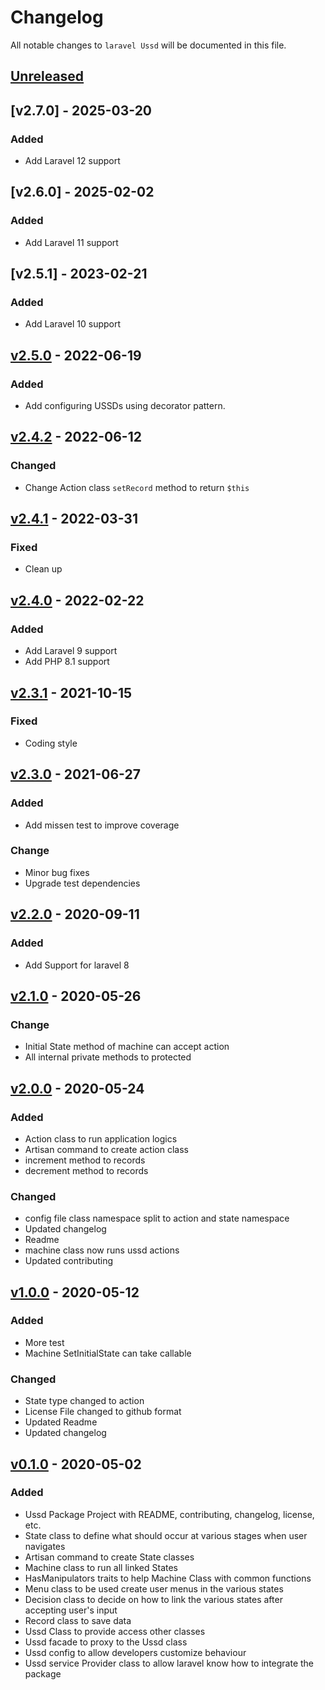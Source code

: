 # Changelog

All notable changes to `laravel Ussd` will be documented in this file.

## [Unreleased]

## [v2.7.0] - 2025-03-20

### Added
- Add Laravel 12 support

## [v2.6.0] - 2025-02-02

### Added
- Add Laravel 11 support

## [v2.5.1] - 2023-02-21

### Added
- Add Laravel 10 support

## [v2.5.0] - 2022-06-19
### Added
- Add configuring USSDs using decorator pattern.

## [v2.4.2] - 2022-06-12
### Changed
- Change Action class `setRecord` method to return `$this`

## [v2.4.1] - 2022-03-31
### Fixed
- Clean up

## [v2.4.0] - 2022-02-22

### Added
- Add Laravel 9 support
- Add PHP 8.1 support

## [v2.3.1] - 2021-10-15

### Fixed
- Coding style

## [v2.3.0] - 2021-06-27
### Added
- Add missen test to improve coverage
### Change
- Minor bug fixes
- Upgrade test dependencies


## [v2.2.0] - 2020-09-11
### Added
- Add Support for laravel 8

## [v2.1.0] - 2020-05-26
### Change
- Initial State method of machine can accept action
- All internal private methods to protected

## [v2.0.0] - 2020-05-24
### Added
- Action class to run application logics
- Artisan command to create action class
- increment method to records
- decrement method to records
### Changed
- config file class namespace split to action and state namespace
- Updated changelog
- Readme
- machine class now runs ussd actions
- Updated contributing

## [v1.0.0] - 2020-05-12
### Added
- More test
- Machine SetInitialState can take callable
### Changed
- State type changed to action
- License File changed to github format
- Updated Readme
- Updated changelog

## [v0.1.0] - 2020-05-02
### Added
- Ussd Package Project with README, contributing, changelog, license, etc.
- State class to define what should occur at various stages when user navigates
- Artisan command to create State classes
- Machine class to run all linked States
- HasManipulators traits to help Machine Class with common functions
- Menu class to be used create user menus in the various states
- Decision class to decide on how to link the various states after accepting user's input
- Record class to save data
- Ussd Class to provide access other classes
- Ussd facade to proxy to the Ussd class
- Ussd config to allow developers customize behaviour
- Ussd service Provider class to allow laravel know how to integrate the package

[Unreleased]: ../../compare/v2.5.0...HEAD
[v2.5.0]: ../../compare/v2.4.2...v2.5.0
[v2.4.2]: ../../compare/v2.4.1...v2.4.2
[v2.4.1]: ../../compare/v2.4.0...v2.4.1
[v2.4.0]: ../../compare/v2.3.1...v2.4.0
[v2.3.1]: ../../compare/v2.3.0...v2.3.1
[v2.3.0]: ../../compare/v2.2.0...v2.3.0
[v2.2.0]: ../../compare/v2.1.0...v2.2.0
[v2.1.0]: ../../compare/v2.0.0...v2.1.0
[v2.0.0]: ../../compare/v1.0.0...v2.0.0
[v1.0.0]: ../../compare/v0.1.0...v1.0.0
[v0.1.0]: ../../releases/tag/v0.1.0
